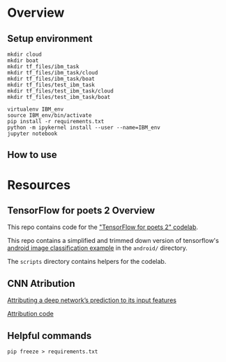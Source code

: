 # Overview

## Setup environment

```
mkdir cloud
mkdir boat
mkdir tf_files/ibm_task
mkdir tf_files/ibm_task/cloud
mkdir tf_files/ibm_task/boat
mkdir tf_files/test_ibm_task
mkdir tf_files/test_ibm_task/cloud
mkdir tf_files/test_ibm_task/boat

virtualenv IBM_env
source IBM_env/bin/activate
pip install -r requirements.txt
python -m ipykernel install --user --name=IBM_env
jupyter notebook
```

## How to use



# Resources

## TensorFlow for poets 2 Overview

This repo contains code for the
["TensorFlow for poets 2" codelab](https://codelabs.developers.google.com/codelabs/tensorflow-for-poets-2).

This repo contains a simplified and trimmed down version of tensorflow's
[android image classification example](https://github.com/tensorflow/tensorflow/tree/master/tensorflow/examples/android)
in the `android/` directory.

The `scripts` directory contains helpers for the codelab.

## CNN Atribution
[Attributing a deep network’s prediction to its input features](http://www.unofficialgoogledatascience.com/2017/03/attributing-deep-networks-prediction-to.html)

[Attribution code](https://github.com/ankurtaly/Integrated-Gradients/blob/master/attributions.ipynb)


## Helpful commands
```
pip freeze > requirements.txt
```

